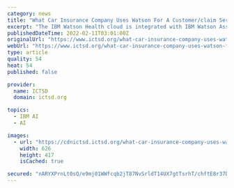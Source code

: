 ```yaml
---
category: news
title: "What Car Insurance Company Uses Watson For A Customer/claim Service?"
excerpt: "The IBM Watson Health cloud is integrated with IBM Watson Assistant for Health Benefits, which enables health benefits based on artificial intelligence. The service will initially be offered to Humana’s 1% of insured clients. There are 3.5 million ..."
publishedDateTime: 2022-02-11T03:01:00Z
originalUrl: "https://www.ictsd.org/what-car-insurance-company-uses-watson-for-a-customer-claim-service/"
webUrl: "https://www.ictsd.org/what-car-insurance-company-uses-watson-for-a-customer-claim-service/"
type: article
quality: 54
heat: 54
published: false

provider:
  name: ICTSD
  domain: ictsd.org

topics:
  - IBM AI
  - AI

images:
  - url: "https://cdnictsd.ictsd.org/what-car-insurance-company-uses-watson-for-a-customer-claim-service-.jpg"
    width: 626
    height: 417
    isCached: true

secured: "nARYXPrnLt0sQ/e9mj01WWfcqb2jT87NvSrldT14UX7gtTsrhT/chftE8r37DDyaMhaT9dB17usrpRjc2A6YVDHtUY45zcpzAnowJtC9SbVcpQkh61o5U9PP/CCZk6x8g4jz0ud08T7imbusbksab+QlZ2teCr4FHqUM0cfz/XpzthWFgl9hFHZKxtDXlIPnHLezwvgC+SbZkJlD0wdjS7QWwRm4vlYYFJUGxeHwPvMVuaDqECchUxkZL7+y7PIDprK9CCqIkybtlCa+EvJiSvSj/b4v4apmRIoiulCeA1w3ka9G4y06Lzd786ih+lPgVD/rZoRDxbFqnwaYJvY1kwF2QvLhHf+fpU4+V0ehJfw=;033ZJEmUkZNN6YMqrJG1Sw=="
---
```


